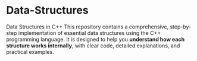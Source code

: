 # Data-Structures
Data Structures in C++  This repository contains a comprehensive, step-by-step implementation of essential data structures using the C++ programming language.  It is designed to help you **understand how each structure works internally**, with clear code, detailed explanations, and practical examples.
